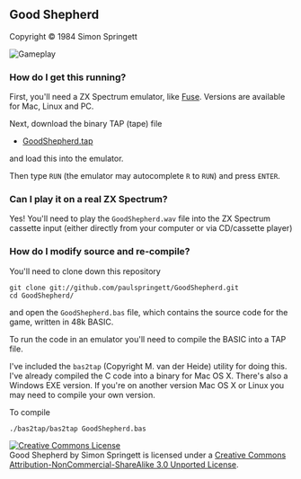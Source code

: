 ## Good Shepherd

Copyright &copy; 1984 Simon Springett

![Gameplay](http://f.cl.ly/items/2M1715460c3L263E0i28/GoodShepherd.mov.gif)

### How do I get this running?

First, you'll need a ZX Spectrum emulator, like [Fuse](http://fuse-emulator.sourceforge.net/). Versions are available for Mac, Linux and PC.

Next, download the binary TAP (tape) file

* [GoodShepherd.tap](https://github.com/paulspringett/GoodShepherd/raw/v1.0/GoodShepherd.tap)

and load this into the emulator.

Then type `RUN` (the emulator may autocomplete `R` to `RUN`) and press `ENTER`.

### Can I play it on a real ZX Spectrum?

Yes! You'll need to play the `GoodShepherd.wav` file into the ZX Spectrum cassette input (either directly from your computer or via CD/cassette player)

### How do I modify source and re-compile?

You'll need to clone down this repository

    git clone git://github.com/paulspringett/GoodShepherd.git
    cd GoodShepherd/

and open the `GoodShepherd.bas` file, which contains the source code for the game, written in 48k BASIC.

To run the code in an emulator you'll need to compile the BASIC into a TAP file.

I've included the `bas2tap` (Copyright M. van der Heide) utility for doing this. I've already compiled the C code into a binary for Mac OS X. There's also a Windows EXE version. If you're on another version Mac OS X or Linux you may need to compile your own version.

To compile

    ./bas2tap/bas2tap GoodShepherd.bas

<a rel="license" href="http://creativecommons.org/licenses/by-nc-sa/3.0/deed.en_US"><img alt="Creative Commons License" style="border-width:0" src="http://i.creativecommons.org/l/by-nc-sa/3.0/88x31.png" /></a><br /><span xmlns:dct="http://purl.org/dc/terms/" href="http://purl.org/dc/dcmitype/InteractiveResource" property="dct:title" rel="dct:type">Good Shepherd</span> by <span xmlns:cc="http://creativecommons.org/ns#" property="cc:attributionName">Simon Springett</span> is licensed under a <a rel="license" href="http://creativecommons.org/licenses/by-nc-sa/3.0/deed.en_US">Creative Commons Attribution-NonCommercial-ShareAlike 3.0 Unported License</a>.
